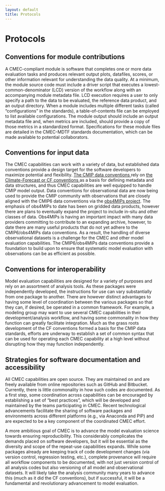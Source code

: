 ```yaml
---
layout: default
title: Protocols
---
```


# Protocols

Conventions for module contributions
------

A CMEC-compliant module is software that completes one or more data evaluation tasks and produces relevant output plots, datafiles, scores, or other information relevant for understanding the data quality. At a minimum, the module source code must include a driver script that executes a lowest-common-denominator (LCD) version of the workflow along with an accompanying module metadata file. LCD execution requires a user to only specify a path to the data to be evaluated, the reference data product, and an output directory. When a module includes multiple different tasks (called “configurations” in the standards), a table-of-contents file can be employed to list available configurations. The module output should include an output metadata file and, when metrics are included, should provide a copy of those metrics in a standardized format. Specifications for these module files are detailed in the CMEC-MDTF standards documentation, which can be made available to potential collaborators.

Conventions for input data
------

The CMEC capabilities can work with a variety of data, but established data conventions provide a design target for the software developers to maximize potential and flexibility. <a href="https://pcmdi.llnl.gov/CMIP6/Guide/modelers.html#5-model-output-requirements"> The CMIP data conventions </a> rely on <a href="http://cfconventions.org/"> the Climate-Forecast or CF conventions </a> as a basis for defining metadata and data structures, and thus CMEC capabilities are well equipped to handle CMIP model output. Data conventions for observational data are now being used to provide the CMIP community with observations that are closely aligned with the CMIP6 data conventions via the <a href="https://www.earthsystemcog.org/projects/obs4mips"> obs4MIPs project</a>. The emphasis of obs4MIPs to date has been on gridded data products, however there are plans  to eventually expand the project to include in-situ and other classes of data. Obs4MIPs is having an important impact with many data providers committing to contribute to an expanding archive, however, to date there are many useful products that do not yet adhere to the CMIP6/obs4MIPs data conventions. As a result, the handling of diverse observational datasets is a challenge for the CMEC and other model evaluation capabilities. The CMIP6/obs4MIPs data conventions provide a foundation to build upon to ensure that systematic model evaluation with observations can be as efficient as possible.

Conventions for interoperability
------

Model evaluation capabilities are designed for a variety of purposes and rely on an assortment of analysis tools. As these packages were independently developed, the instructions for use can vary substantially from one package to another. There are however distinct advantages to having some level of coordination between the various packages so that they can, if desired, be operated in a common framework. For example, a modeling group may want to use several CMEC capabilities in their development/analysis workflow, and having some commonality in how they function can greatly facilitate integration. Much as the grass roots development of the CF conventions formed a basis for the CMIP data standards, efforts are underway to establish a set of common syntax that can be used for operating each CMEC capability at a high level without disrupting how they may function independently.


Strategies for software documentation and accessibility
------

All CMEC capabilities are open source.  They are maintained on and are freely available from online repositories such as GitHub and Bitbucket.   Currently, there is little commonality in how such codes are documented.   As a first step, some coordination across capabilities can be encouraged by establishing a set of “best practices”, which will be developed and maintained by the teams participating in CMEC.   Recent technological advancements facilitate the sharing of software packages and environments across different platforms (e.g., via Anaconda and PIP) and are expected to be a key component of the coordinated CMEC effort. 

A more ambitious goal of CMEC is to advance the model evaluation science towards ensuring reproducibility.   This considerably complicates the demands placed on software developers, but it will be essential as the diversity and scope of the repeat-use capabilities expands.   While some packages already are keeping track of code development changes (via version control, regression testing, etc.), complete provenance will require all workflow components to be documented, with not just version control of all analysis codes but also versioning of all model and observational datasets.   It will likely take the analysis community many years to advance this (much as it did the CF conventions), but if successful, it will be a fundamental and revolutionary advancement to model evaluation.
